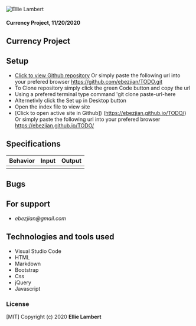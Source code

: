 ![Ellie Lambert](https://user-images.githubusercontent.com/49379604/99858836-68ca3500-2b5c-11eb-989b-28d6b30ae04d.png)


#### Currency Project, 11/20/2020

## Currency Project

## Setup

- [Click to view Github repository](https://github.com/ebezjian/TODO.git) Or simply paste the following url into your prefered browser https://github.com/ebezjian/TODO.git
- To Clone repository simply click the green Code button and copy the url
- Using a prefered terminal type command 'git clone paste-url-here
- Alternetivly click the Set up in Desktop button
- Open the index file to view site
- [Click to open active site in Github]) (https://ebezjian.github.io/TODO/) Or simply paste the following url into your prefered browser https://ebezjian.github.io/TODO/

## Specifications

| Behavior                                                        | Input     | Output    |
| --------------------------------------------------------------- | --------- | --------- |
| | | |


## Bugs


## For support

* _ebezjian@gmail.com_


## Technologies and tools used

- Visual Studio Code
- HTML
- Markdown
- Bootstrap
- Css
- jQuery
- Javascript

### License

[MIT] Copyright (c) 2020 **Ellie Lambert**